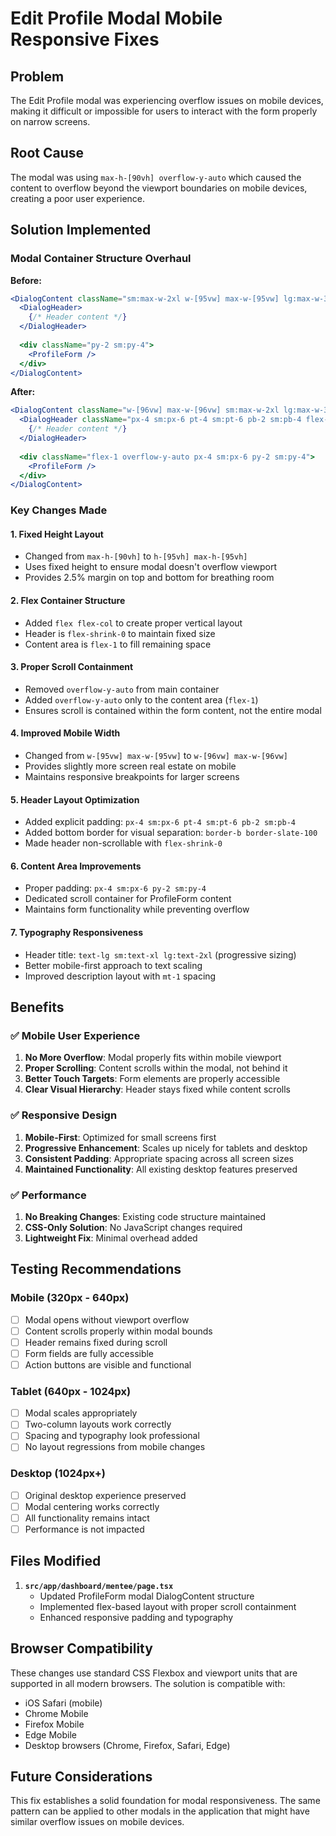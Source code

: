 # Edit Profile Modal Mobile Responsive Fixes

## Problem
The Edit Profile modal was experiencing overflow issues on mobile devices, making it difficult or impossible for users to interact with the form properly on narrow screens.

## Root Cause
The modal was using `max-h-[90vh] overflow-y-auto` which caused the content to overflow beyond the viewport boundaries on mobile devices, creating a poor user experience.

## Solution Implemented

### Modal Container Structure Overhaul
**Before:**
```jsx
<DialogContent className="sm:max-w-2xl w-[95vw] max-w-[95vw] lg:max-w-3xl max-h-[90vh] overflow-y-auto">
  <DialogHeader>
    {/* Header content */}
  </DialogHeader>
  
  <div className="py-2 sm:py-4">
    <ProfileForm />
  </div>
</DialogContent>
```

**After:**
```jsx
<DialogContent className="w-[96vw] max-w-[96vw] sm:max-w-2xl lg:max-w-3xl h-[95vh] max-h-[95vh] flex flex-col p-0">
  <DialogHeader className="px-4 sm:px-6 pt-4 sm:pt-6 pb-2 sm:pb-4 flex-shrink-0 border-b border-slate-100">
    {/* Header content */}
  </DialogHeader>
  
  <div className="flex-1 overflow-y-auto px-4 sm:px-6 py-2 sm:py-4">
    <ProfileForm />
  </div>
</DialogContent>
```

### Key Changes Made

#### 1. **Fixed Height Layout**
- Changed from `max-h-[90vh]` to `h-[95vh] max-h-[95vh]`
- Uses fixed height to ensure modal doesn't overflow viewport
- Provides 2.5% margin on top and bottom for breathing room

#### 2. **Flex Container Structure**
- Added `flex flex-col` to create proper vertical layout
- Header is `flex-shrink-0` to maintain fixed size
- Content area is `flex-1` to fill remaining space

#### 3. **Proper Scroll Containment**
- Removed `overflow-y-auto` from main container
- Added `overflow-y-auto` only to the content area (`flex-1`)
- Ensures scroll is contained within the form content, not the entire modal

#### 4. **Improved Mobile Width**
- Changed from `w-[95vw] max-w-[95vw]` to `w-[96vw] max-w-[96vw]`
- Provides slightly more screen real estate on mobile
- Maintains responsive breakpoints for larger screens

#### 5. **Header Layout Optimization**
- Added explicit padding: `px-4 sm:px-6 pt-4 sm:pt-6 pb-2 sm:pb-4`
- Added bottom border for visual separation: `border-b border-slate-100`
- Made header non-scrollable with `flex-shrink-0`

#### 6. **Content Area Improvements**
- Proper padding: `px-4 sm:px-6 py-2 sm:py-4`
- Dedicated scroll container for ProfileForm content
- Maintains form functionality while preventing overflow

#### 7. **Typography Responsiveness**
- Header title: `text-lg sm:text-xl lg:text-2xl` (progressive sizing)
- Better mobile-first approach to text scaling
- Improved description layout with `mt-1` spacing

## Benefits

### ✅ **Mobile User Experience**
1. **No More Overflow**: Modal properly fits within mobile viewport
2. **Proper Scrolling**: Content scrolls within the modal, not behind it
3. **Better Touch Targets**: Form elements are properly accessible
4. **Clear Visual Hierarchy**: Header stays fixed while content scrolls

### ✅ **Responsive Design**
1. **Mobile-First**: Optimized for small screens first
2. **Progressive Enhancement**: Scales up nicely for tablets and desktop
3. **Consistent Padding**: Appropriate spacing across all screen sizes
4. **Maintained Functionality**: All existing desktop features preserved

### ✅ **Performance**
1. **No Breaking Changes**: Existing code structure maintained
2. **CSS-Only Solution**: No JavaScript changes required
3. **Lightweight Fix**: Minimal overhead added

## Testing Recommendations

### Mobile (320px - 640px)
- [ ] Modal opens without viewport overflow
- [ ] Content scrolls properly within modal bounds
- [ ] Header remains fixed during scroll
- [ ] Form fields are fully accessible
- [ ] Action buttons are visible and functional

### Tablet (640px - 1024px)
- [ ] Modal scales appropriately
- [ ] Two-column layouts work correctly
- [ ] Spacing and typography look professional
- [ ] No layout regressions from mobile changes

### Desktop (1024px+)
- [ ] Original desktop experience preserved
- [ ] Modal centering works correctly
- [ ] All functionality remains intact
- [ ] Performance is not impacted

## Files Modified

1. **`src/app/dashboard/mentee/page.tsx`**
   - Updated ProfileForm modal DialogContent structure
   - Implemented flex-based layout with proper scroll containment
   - Enhanced responsive padding and typography

## Browser Compatibility

These changes use standard CSS Flexbox and viewport units that are supported in all modern browsers. The solution is compatible with:
- iOS Safari (mobile)
- Chrome Mobile
- Firefox Mobile
- Edge Mobile
- Desktop browsers (Chrome, Firefox, Safari, Edge)

## Future Considerations

This fix establishes a solid foundation for modal responsiveness. The same pattern can be applied to other modals in the application that might have similar overflow issues on mobile devices.